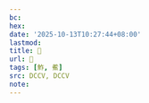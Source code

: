 ```yaml
---
bc:
hex:
date: '2025-10-13T10:27:44+08:00'
lastmod:
title: 􅗅
url: 􅗅
tags: [鮓, 鮺]
src: DCCV, DCCV
note:
---
```


